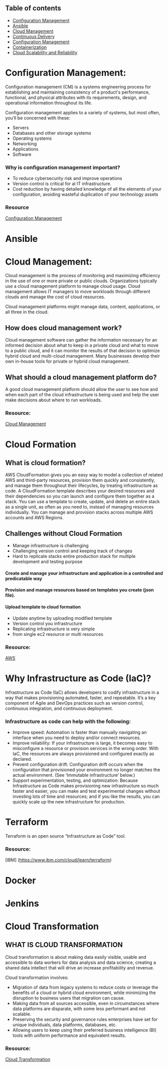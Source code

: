 


## Table of contents
* [Configuration Management](#Configuration-Management)
* [Ansible](#Ansible)
* [Cloud Management](#Cloud-Management)
* [Continuous Delivery](#Continuous-Delivery)
* [Configuration Management](#Configuration-Management)
* [Containerization](#Containerization)
* [Cloud Scalability and Reliability](#Cloud-Scalability-and-Reliability)



# Configuration Management:

Configuration management (CM) is a systems engineering process for establishing and maintaining consistency of a product's performance, functional, and physical attributes with its requirements, design, and operational information throughout its life.

Configuration management applies to a variety of systems, but most often, you’ll be concerned with these:

* Servers
* Databases and other storage systems
* Operating systems
* Networking 
* Applications
* Software

### Why is configuration management important?

* To reduce cybersecurity risk and improve operations
* Version control is critical for al IT infrastructure.
* Cost reduction by having detailed knowledge of all the elements of your configuration, avoiding wasteful duplication of your technology assets

### Resource

[Configuration Management](https://www.upguard.com/blog/5-configuration-management-boss)


# Ansible



# Cloud Management:

Cloud management is the process of monitoring and maximizing efficiency in the use of one or more private or public clouds. Organizations typically use a cloud management platform to manage cloud usage. Cloud management allows IT managers to move workloads through different clouds and manage the cost of cloud resources. 

Cloud management platforms might manage data, content, applications, or all three in the cloud.

## How does cloud management work?   

Cloud management software can gather the information necessary for an informed decision about what to keep in a private cloud and what to move to a public cloud, and it can monitor the results of that decision to optimize hybrid cloud and multi-cloud management. Many businesses develop their own in-house tools for private or hybrid cloud management. 

## What should a cloud management platform do?  

A good cloud management platform should allow the user to see how and when each part of the cloud infrastructure is being used and help the user make decisions about where to run workloads. 


### Resource:
[Cloud Management](https://www.vmware.com/topics/glossary/content/cloud-management)


# Cloud Formation

## What is cloud formation?

AWS CloudFormation gives you an easy way to model a collection of related AWS and third-party resources, provision them quickly and consistently, and manage them throughout their lifecycles, by treating infrastructure as code. A CloudFormation template describes your desired resources and their dependencies so you can launch and configure them together as a stack. You can use a template to create, update, and delete an entire stack as a single unit, as often as you need to, instead of managing resources individually. You can manage and provision stacks across multiple AWS accounts and AWS Regions.

## Challenges without Cloud Formation

* Manage infrastructure is challenging
* Challenging version control and keeping track of changes
* Hard to replicate stacks entire production stack for multiple development and testing purpose



#### Create and manage your infrastructure and application in a controlled and predicatable way
#### Provision and manage resources based on templates you create (json file).
#### Upload template to cloud formation

* Update anytime by uploading modified template
* Version control you infrastructure
* Replicating infrastructure is very simple
* from single ec2 resource or multi resources


### Resource:
[AWS](https://aws.amazon.com/cloudformation/)


# Why Infrastructure as Code (IaC)?
Infrastructure as Code (IaC) allows developers to codify infrastructure in a way that makes provisioning automated, faster, and repeatable. It’s a key component of Agile and DevOps practices such as version control, continuous integration, and continuous deployment.

### Infrastructure as code can help with the following:

* Improve speed: Automation is faster than manually navigating an interface when you need to deploy and/or connect resources.
* Improve reliability: If your infrastructure is large, it becomes easy to misconfigure a resource or provision services in the wrong order. With IaC, the resources are always provisioned and configured exactly as declared.
* Prevent configuration drift: Configuration drift occurs when the configuration that provisioned your environment no longer matches the actual environment. (See ‘Immutable infrastructure’ below.)
* Support experimentation, testing, and optimization: Because Infrastructure as Code makes provisioning new infrastructure so much faster and easier, you can make and test experimental changes without investing lots of time and resources; and if you like the results, you can quickly scale up the new infrastructure for production.


# Terraform

Terraform is an open source “Infrastructure as Code” tool.

### Resource:

[IBM] (https://www.ibm.com/cloud/learn/terraform)




# Docker

# Jenkins


# Cloud Transformation

## WHAT IS CLOUD TRANSFORMATION

Cloud transformation is about making data easily visible, usable and accessible to data workers for data analysis and data science, creating a shared data intellect that will drive an increase profitability and revenue.

Cloud transformation involves:

* Migration of data from legacy systems to reduce costs or leverage the benefits of a cloud or hybrid cloud environment, while minimizing the disruption to business users that migration can cause.
* Making data from all sources accessible, even in circumstances where data platforms are disparate, with some less performant and not scalable.
* Preserving the security and governance rules enterprises have set for unique individuals, data platforms, databases, etc.
* Allowing users to keep using their preferred business intelligence (BI) tools with uniform performance and equivalent results.

### Resource:


[Cloud Transformation](https://www.atscale.com/blog/cloud-transformation-the-next-data-frontier-for-business-intelligence/)


